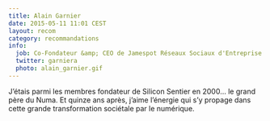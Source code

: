 ```yaml
---
title: Alain Garnier
date: 2015-05-11 11:01 CEST
layout: recom
category: recommandations
info:
  job: Co-Fondateur &amp; CEO de Jamespot Réseaux Sociaux d'Entreprise. SaaS #entrepreneur Président d'at EFEL_Power
  twitter: garniera
  photo: alain_garnier.gif
---
```


J’étais parmi les membres fondateur de Silicon Sentier en 2000… le grand père du Numa. Et quinze ans après, j’aime l’énergie qui s’y propage dans cette grande transformation sociétale par le numérique.